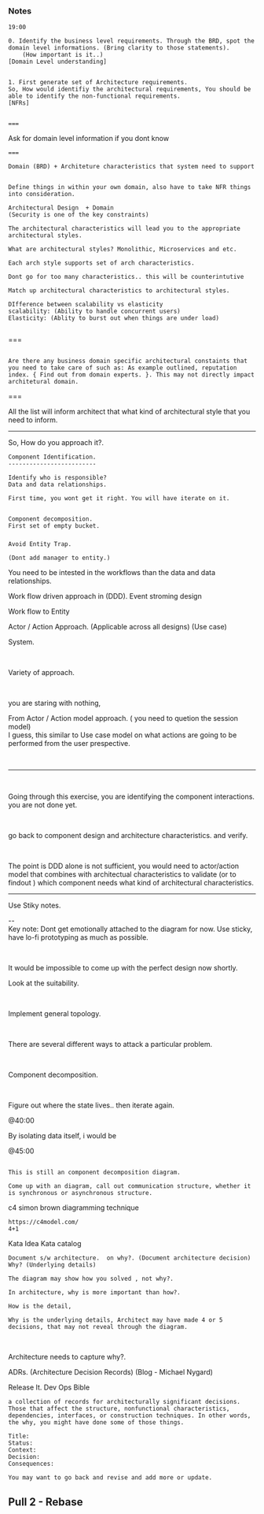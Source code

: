 ### Notes 

`19:00`
```
0. Identify the business level requirements. Through the BRD, spot the domain level informations. (Bring clarity to those statements). 
    (How important is it..)
[Domain Level understanding]


1. First generate set of Architecture requirements. 
So, How would identifiy the architectural requirements, You should be able to identify the non-functional requirements. 
[NFRs]


===
```
Ask for domain level information if you dont know
```
===

```
`Domain (BRD) + Architeture characteristics that system need to support`

```

Define things in within your own domain, also have to take NFR things into consideration.  

Architectural Design  + Domain 
(Security is one of the key constraints)

The architectural characteristics will lead you to the appropriate architectural styles. 

What are architectural styles? Monolithic, Microservices and etc. 

Each arch style supports set of arch characteristics. 

Dont go for too many characteristics.. this will be counterintutive

Match up architectural characteristics to architectural styles. 

DIfference between scalability vs elasticity
scalability: (Ability to handle concurrent users)
Elasticity: (Ablity to burst out when things are under load)


```


===
```

Are there any business domain specific architectural constaints that you need to take care of such as: As example outlined, reputation index. { Find out from domain experts. }. This may not directly impact architetural domain. 

```
===

All the list will inform architect that what kind of architectural style that you need to inform. 


---
So, How do you approach it?. 
```
Component Identification.
-------------------------

Identify who is responsible?
Data and data relationships.

First time, you wont get it right. You will have iterate on it. 


Component decomposition. 
First set of empty bucket. 

```
###
```
Avoid Entity Trap. 

(Dont add manager to entity.)

```

You need to be intested in the workflows than the data and data relationships. 

Work flow driven approach in (DDD).
Event stroming design


Work flow to Entity

Actor / Action Approach. (Applicable across all designs)
(Use case)

System.


<br>

Variety of approach. 

<br>

you are staring with nothing, 

From Actor / Action model approach. ( you need to quetion the session model)
<br>
I guess, this similar to Use case model on what actions are going to be performed from the user prespective.

<br>

---

<br>

Going through this exercise, you are identifying the component interactions. you are not done yet. 


<br>

go back to component design and architecture characteristics. and verify. 

<br>

The point is DDD alone is not sufficient, you would need to actor/action model that combines with architectual characteristics to validate (or to findout ) which component needs what kind of architectural characteristics. 


--- 

Use Stiky notes. 

--
<br>
Key note: Dont get emotionally attached to the diagram for now. Use sticky, have lo-fi prototyping as much as possible. 

<br>

It would be impossible to come up with the perfect design now shortly. 

Look at the suitability. 

<br>

Implement general topology. 

<br>

There are several different ways to attack a particular problem. 

<br>

Component decomposition. 

<br>

Figure out where the state lives.. then iterate again. 

@40:00

By isolating data itself, i would be 

@45:00

```

This is still an component decomposition diagram. 

Come up with an diagram, call out communication structure, whether it is synchronous or asynchronous structure. 

```


c4 
simon brown diagramming technique
```
https://c4model.com/
4+1

```
Kata Idea 
Kata catalog

```
Document s/w architecture.  on why?. (Document architecture decision) Why? (Underlying details)

The diagram may show how you solved , not why?. 

In architecture, why is more important than how?. 

How is the detail, 

Why is the underlying details, Architect may have made 4 or 5 decisions, that may not reveal through the diagram.

```

<br>

Architecture needs to capture why?. 

ADRs. (Architecture Decision Records)
(Blog - Michael Nygard)

Release It. 
Dev Ops Bible

```
a collection of records for architecturally significant decisions. Those that affect the structure, nonfunctional characteristics, dependencies, interfaces, or construction techniques. In other words, the why, you might have done some of those things.

Title:
Status:
Context:
Decision:
Consequences:

You may want to go back and revise and add more or update.  

```







## Pull 2 - Rebase